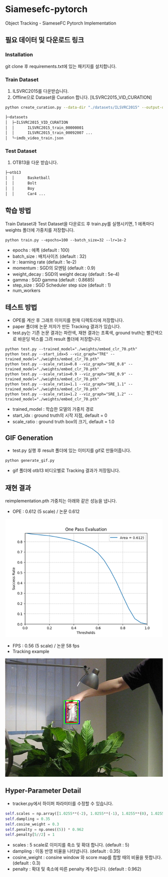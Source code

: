 # Siamesefc-pytorch

Object Tracking - SiameseFC Pytorch Implementation
## 필요 데이터 및 다운로드 링크
### Installation
git clone 후 requirements.txt에 있는 패키지를 설치합니다. 

### Train Dataset
1. ILSVRC2015를 다운받습니다.
2. Offline으로 Dataset을 Curation 합니다. [ILSVRC2015_VID_CURATION]

```sh
python create_curation.py --data-dir "./datasets/ILSVRC2015" --output-dir "./datasets/ILSVRC2015_VID_CURATION"

```
```sh
├─datasets
│  ├─ILSVRC2015_VID_CURATION
│  │      ILSVRC2015_train_00000001
│  │      ILSVRC2015_train_00092007 ...
│  └─imdb_video_train.json
```
### Test Dataset
1. OTB13을 다운 받습니다.
```sh
├─otb13
│  │      Basketball
│  │      Bolt
│  │      Boy
│  │      Car4 ...
```

## 학습 방법
Train Dataset과 Test Dataset을 다운로드 후 train.py를 실행시키면, 1 에폭마다 weights 폴더에 가중치를 저장합니다. 
```
python train.py --epochs=100 --batch_size=32 --lr=1e-2
```
- epochs : 에폭 (default : 100)
- batch_size : 배치사이즈 (default : 32)
- lr : learning rate (default : 1e-2)
- momentum : SGD의 모멘텀 (default : 0.9)
- weight_decay : SGD의 weight decay (default : 5e-4)
- gamma : SGD gamma (default : 0.8685)
- step_size : SGD Scheduler step size (default : 1)
- num_workers

## 테스트 방법
- OPE를 계산 후 그래프 이미지를 현재 디렉토리에 저장합니다.
- paper 폴더에 논문 저자가 만든 Tracking 결과가 있습니다.
- test.py는 기존 논문 결과는 파란색, 재현 결과는 초록색, ground truth는 빨간색으로 바운딩 박스를 그려 result 폴더에 저장합니다. 
```
python test.py --trained_model="./weights/embed_clr_70.pth"
python test.py --start_idx=5 --viz_graph="TRE" --trained_model="./weights/embed_clr_70.pth"
python test.py --scale_ratio=0.8 --viz_graph="SRE_0.8" --trained_model="./weights/embed_clr_70.pth"
python test.py --scale_ratio=0.9 --viz_graph="SRE_0.9" --trained_model="./weights/embed_clr_70.pth"
python test.py --scale_ratio=1.1 --viz_graph="SRE_1.1" --trained_model="./weights/embed_clr_70.pth"
python test.py --scale_ratio=1.2 --viz_graph="SRE_1.2" --trained_model="./weights/embed_clr_70.pth"
```
- trained_model : 학습한 모델의 가중치 경로
- start_idx : ground truth의 시작 지점, default = 0
- scale_ratio : ground truth box의 크기, default = 1.0

## GIF Generation
- test.py 실행 후 result 폴더에 있는 이미지를 gif로 만들어줍니다.
```
python generate_gif.py
```
- gif 폴더에 otb13 비디오별로 Tracking 결과가 저장됩니다. 


## 재현 결과
reimplementation.pth 가중치는 아래와 같은 성능을 냅니다. 
- OPE : 0.612 (5 scale) / 논문 0.612

![](https://github.com/lsh3163/siamesefc-pytorch/blob/master/OPE.png)

- FPS : 0.56 (5 scale) / 논문 58 fps
- Tracking example

![](https://github.com/lsh3163/siamesefc-pytorch/blob/master/tracking_example.jpg)

## Hyper-Parameter Detail
- tracker.py에서 하이퍼 파라미터를 수정할 수 있습니다. 

```python
self.scales = np.array([1.0255**(-2), 1.0255**(-1), 1.0255**(0), 1.0255**(1), 1.0255**(2)])
self.dampling = 0.35
self.cosine_weight = 0.3
self.penalty = np.ones((5)) * 0.962
self.penalty[5//2] = 1
```
- scales : 5 scale로 이미지를 축소 및 확대 합니다. (default : 5)
- dampling : 이동 반영 비율을 나타냅니다. (default : 0.35)
- cosine_weight : consine window 와 score map를 합할 때의 비율을 뜻합니다. (default : 0.3)
- penalty : 확대 및 축소에 따른 penalty 계수입니다. (default : 0.962)